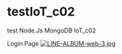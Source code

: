 # testIoT_c02
test Node.Js MongoDB IoT_c02

Login Page
[![LINE-ALBUM-web-3.jpg](https://i.postimg.cc/cCwcjVNk/LINE-ALBUM-web-3.jpg)](https://postimg.cc/XBNFB1q9)

